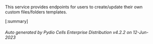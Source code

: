 






This service provides endpoints for users to create/update their own custom files/folders templates.

[:summary]

###### Auto generated by Pydio Cells Enterprise Distribution v4.2.2 on 12-Jun-2023
